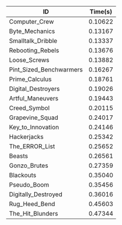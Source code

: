 |ID|Time(s)|
|-|-|
|Computer_Crew|0.10622|
|Byte_Mechanics|0.13167|
|Smalltalk_Dribble|0.13337|
|Rebooting_Rebels|0.13676|
|Loose_Screws|0.13882|
|Pint_Sized_Benchwarmers|0.16267|
|Prime_Calculus|0.18761|
|Digital_Destroyers|0.19026|
|Artful_Maneuvers|0.19443|
|Creed_Symbol|0.20115|
|Grapevine_Squad|0.24017|
|Key_to_Innovation|0.24146|
|Hackerjacks|0.25342|
|The_ERROR_List|0.25652|
|Beasts|0.26561|
|Gonzo_Brutes|0.27359|
|Blackouts|0.35040|
|Pseudo_Boom|0.35456|
|Digitally_Destroyed|0.36016|
|Rug_Heed_Bend|0.45603|
|The_Hit_Blunders|0.47344|
